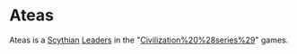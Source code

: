# Ateas

Ateas is a [Scythian](Scythian) [Leaders](leader) in the "[Civilization%20%28series%29](Civilization)" games.